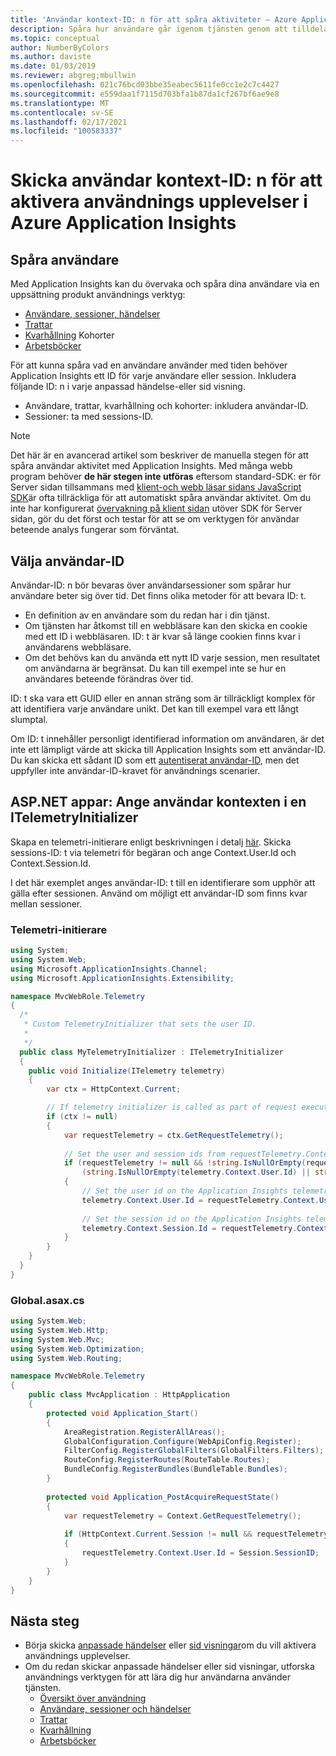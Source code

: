 ```yaml
---
title: 'Användar kontext-ID: n för att spåra aktiviteter – Azure Application insikter'
description: Spåra hur användare går igenom tjänsten genom att tilldela var och en av dem en unik, beständig ID-sträng i Application Insights.
ms.topic: conceptual
author: NumberByColors
ms.author: daviste
ms.date: 01/03/2019
ms.reviewer: abgreg;mbullwin
ms.openlocfilehash: 021c76bcd03bbe35eabec5611fe0cc1e2c7c4427
ms.sourcegitcommit: e559daa1f7115d703bfa1b87da1cf267bf6ae9e8
ms.translationtype: MT
ms.contentlocale: sv-SE
ms.lasthandoff: 02/17/2021
ms.locfileid: "100583337"
---
```

# <a name="send-user-context-ids-to-enable-usage-experiences-in-azure-application-insights"></a>Skicka användar kontext-ID: n för att aktivera användnings upplevelser i Azure Application Insights

## <a name="tracking-users"></a>Spåra användare

Med Application Insights kan du övervaka och spåra dina användare via en uppsättning produkt användnings verktyg:

- [Användare, sessioner, händelser](./usage-segmentation.md)
- [Trattar](./usage-funnels.md)
- [Kvarhållning](./usage-retention.md) Kohorter
- [Arbetsböcker](../visualize/workbooks-overview.md)

För att kunna spåra vad en användare använder med tiden behöver Application Insights ett ID för varje användare eller session. Inkludera följande ID: n i varje anpassad händelse-eller sid visning.

- Användare, trattar, kvarhållning och kohorter: inkludera användar-ID.
- Sessioner: ta med sessions-ID.

> [!NOTE]
> Det här är en avancerad artikel som beskriver de manuella stegen för att spåra användar aktivitet med Application Insights. Med många webb program behöver **de här stegen inte utföras** eftersom standard-SDK: er för Server sidan tillsammans med [klient-och webb läsar sidans JavaScript SDK](./website-monitoring.md)är ofta tillräckliga för att automatiskt spåra användar aktivitet. Om du inte har konfigurerat [övervakning på klient sidan](./website-monitoring.md) utöver SDK för Server sidan, gör du det först och testar för att se om verktygen för användar beteende analys fungerar som förväntat.

## <a name="choosing-user-ids"></a>Välja användar-ID

Användar-ID: n bör bevaras över användarsessioner som spårar hur användare beter sig över tid. Det finns olika metoder för att bevara ID: t.

- En definition av en användare som du redan har i din tjänst.
- Om tjänsten har åtkomst till en webbläsare kan den skicka en cookie med ett ID i webbläsaren. ID: t är kvar så länge cookien finns kvar i användarens webbläsare.
- Om det behövs kan du använda ett nytt ID varje session, men resultatet om användarna är begränsat. Du kan till exempel inte se hur en användares beteende förändras över tid.

ID: t ska vara ett GUID eller en annan sträng som är tillräckligt komplex för att identifiera varje användare unikt. Det kan till exempel vara ett långt slumptal.

Om ID: t innehåller personligt identifierad information om användaren, är det inte ett lämpligt värde att skicka till Application Insights som ett användar-ID. Du kan skicka ett sådant ID som ett [autentiserat användar-ID](./api-custom-events-metrics.md#authenticated-users), men det uppfyller inte användar-ID-kravet för användnings scenarier.

## <a name="aspnet-apps-setting-the-user-context-in-an-itelemetryinitializer"></a>ASP.NET appar: Ange användar kontexten i en ITelemetryInitializer

Skapa en telemetri-initierare enligt beskrivningen i detalj [här](./api-filtering-sampling.md#addmodify-properties-itelemetryinitializer). Skicka sessions-ID: t via telemetri för begäran och ange Context.User.Id och Context.Session.Id.

I det här exemplet anges användar-ID: t till en identifierare som upphör att gälla efter sessionen. Använd om möjligt ett användar-ID som finns kvar mellan sessioner.

### <a name="telemetry-initializer"></a>Telemetri-initierare

```csharp
using System;
using System.Web;
using Microsoft.ApplicationInsights.Channel;
using Microsoft.ApplicationInsights.Extensibility;

namespace MvcWebRole.Telemetry
{
  /*
   * Custom TelemetryInitializer that sets the user ID.
   *
   */
  public class MyTelemetryInitializer : ITelemetryInitializer
  {
    public void Initialize(ITelemetry telemetry)
    {
        var ctx = HttpContext.Current;

        // If telemetry initializer is called as part of request execution and not from some async thread
        if (ctx != null)
        {
            var requestTelemetry = ctx.GetRequestTelemetry();
 
            // Set the user and session ids from requestTelemetry.Context.User.Id, which is populated in Application_PostAcquireRequestState in Global.asax.cs.
            if (requestTelemetry != null && !string.IsNullOrEmpty(requestTelemetry.Context.User.Id) &&
                (string.IsNullOrEmpty(telemetry.Context.User.Id) || string.IsNullOrEmpty(telemetry.Context.Session.Id)))
            {
                // Set the user id on the Application Insights telemetry item.
                telemetry.Context.User.Id = requestTelemetry.Context.User.Id;
 
                // Set the session id on the Application Insights telemetry item.
                telemetry.Context.Session.Id = requestTelemetry.Context.User.Id;
            }
        }
    }
  }
}
```

### <a name="globalasaxcs"></a>Global.asax.cs

```csharp
using System.Web;
using System.Web.Http;
using System.Web.Mvc;
using System.Web.Optimization;
using System.Web.Routing;

namespace MvcWebRole.Telemetry
{
    public class MvcApplication : HttpApplication
    {
        protected void Application_Start()
        {
            AreaRegistration.RegisterAllAreas();
            GlobalConfiguration.Configure(WebApiConfig.Register);
            FilterConfig.RegisterGlobalFilters(GlobalFilters.Filters);
            RouteConfig.RegisterRoutes(RouteTable.Routes);
            BundleConfig.RegisterBundles(BundleTable.Bundles);
        }
 
        protected void Application_PostAcquireRequestState()
        {
            var requestTelemetry = Context.GetRequestTelemetry();
 
            if (HttpContext.Current.Session != null && requestTelemetry != null && string.IsNullOrEmpty(requestTelemetry.Context.User.Id))
            {
                requestTelemetry.Context.User.Id = Session.SessionID;
            }
        }
    }
}
```

## <a name="next-steps"></a>Nästa steg

- Börja skicka [anpassade händelser](./api-custom-events-metrics.md#trackevent) eller [sid visningar](./api-custom-events-metrics.md#page-views)om du vill aktivera användnings upplevelser.
- Om du redan skickar anpassade händelser eller sid visningar, utforska användnings verktygen för att lära dig hur användarna använder tjänsten.
    - [Översikt över användning](usage-overview.md)
    - [Användare, sessioner och händelser](usage-segmentation.md)
    - [Trattar](usage-funnels.md)
    - [Kvarhållning](usage-retention.md)
    - [Arbetsböcker](../visualize/workbooks-overview.md)

